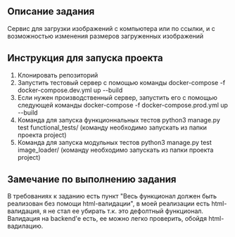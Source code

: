 Описание задания
----------------

Сервис для загрузки изображений с компьютера или по ссылки, и с возможностью изменения размеров загруженных изображений


Инструкция для запуска проекта
------------------------------

1. Клонировать репозиторий
2. Запустить тестовый сервер с помощью команды docker-compose -f docker-compose.dev.yml up --build
3. Если нужен производственный сервер, запустить его с помощью следующей команды docker-compose -f docker-compose.prod.yml up --build
4. Команда для запуска функционнальных тестов python3 manage.py test functional_tests/ (команду необходимо запускать из папки проекта project)
4. Команда для запуска модульных тестов python3 manage.py test image_loader/ (команду необходимо запускать из папки проекта project)


Замечание по выполнению задания
-------------------------------

В требованиях к заданию есть пункт "Весь функционал должен быть реализован без помощи html-валидации", в моей реализации есть html-валидация, я не стал ее убирать т.к. это дефолтный функционал. Валидация на backend'e есть, ее можно легко проверить, обойдя html-вадилацию.

